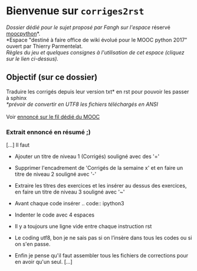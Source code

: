 # Bienvenue sur `corriges2rst`
*Dossier dédié pour le sujet proposé par Fangh sur l'espace* réservé [moocpython]*.<br>
*Espace "destiné à faire office de wiki évolué pour le MOOC python 2017" ouvert par Thierry Parmentelat.<br>
_Règles du jeu et quelques consignes à l'utilisation de cet espace (cliquez sur le lien ci-dessus)._

## Objectif (sur ce dossier)<br>
Traduire les corrigés depuis leur version txt* en rst pour pouvoir les passer à sphinx<br>
_*prévoir de convertir en UTF8 les fichiers téléchargés en ANSI_<br><br>
Voir [ennoncé sur le fil dédié du MOOC]


### Extrait ennoncé en résumé ;)
[...] Il faut
* Ajouter un titre de niveau 1 (Corrigés) souligné avec des '='

* Supprimer l'encadrement de 'Corrigés de la semaine x' et en faire un titre de niveau 2 souligné avec '-'
* Extraire les titres des exercices et les insérer au dessus des exercices, en faire un titre de niveau 3 souligné avec '~'
* Avant chaque code insérer .. code:: ipython3
* Indenter le code avec 4 espaces
* Il y a toujours une ligne vide entre chaque instruction rst
* Le coding utf8, bon je ne sais pas si on l’insère dans tous les codes ou si on s'en passe.
* Enfin je pense qu'il faut assembler tous les fichiers de corrections pour en avoir qu'un seul. [...]



[moocpython]:https://github.com/parmentelat/moocpython/blob/master/README.md#bienvenue-sur-le-mooc-python
[ennoncé sur le fil dédié du MOOC]:https://www.fun-mooc.fr/courses/course-v1:UCA+107001+session01/discussion/forum/i4x-UCA-course-107001-session01/threads/5a2ed0d1a0241e4b1e005a2e

